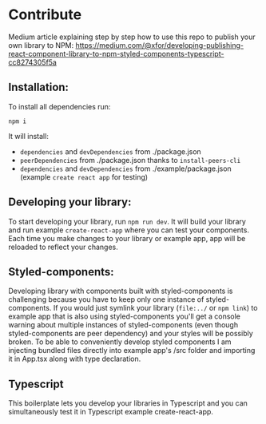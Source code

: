 # Contribute

Medium article explaining step by step how to use this repo to publish your own library to NPM:
https://medium.com/@xfor/developing-publishing-react-component-library-to-npm-styled-components-typescript-cc8274305f5a

## Installation:

To install all dependencies run:

```
npm i
```

It will install:

- `dependencies` and `devDependencies` from ./package.json
- `peerDependencies` from ./package.json thanks to `install-peers-cli`
- `dependencies` and `devDependencies` from ./example/package.json (example `create react app` for testing)

## Developing your library:

To start developing your library, run `npm run dev`. It will build your library and run example `create-react-app` where you can test your components. Each time you make changes to your library or example app, app will be reloaded to reflect your changes.

## Styled-components:

Developing library with components built with styled-components is challenging because you have to keep only one instance of styled-components. If you would just symlink your library (`file:../` or `npm link`) to example app that is also using styled-components you'll get a console warning about multiple instances of styled-components (even though styled-components are peer dependency) and your styles will be possibly broken. To be able to conveniently develop styled components I am injecting bundled files directly into example app's /src folder and importing it in App.tsx along with type declaration.

## Typescript

This boilerplate lets you develop your libraries in Typescript and you can simultaneously test it in Typescript example create-react-app.
